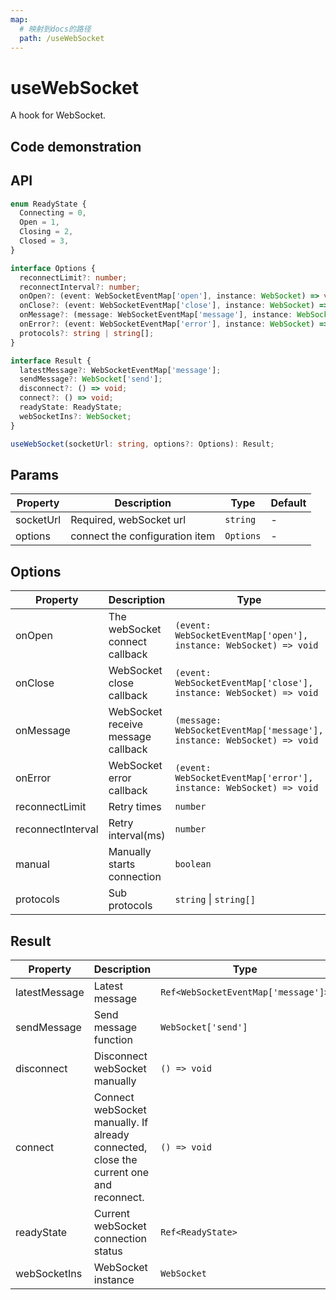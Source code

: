 ```yaml
---
map:
  # 映射到docs的路径
  path: /useWebSocket
---
```


# useWebSocket

A hook for WebSocket.

## Code demonstration

<demo src="useWebSocket/demo.vue"
language="vue"
title="Basic usage"
desc=""> </demo>

## API

```typescript
enum ReadyState {
  Connecting = 0,
  Open = 1,
  Closing = 2,
  Closed = 3,
}

interface Options {
  reconnectLimit?: number;
  reconnectInterval?: number;
  onOpen?: (event: WebSocketEventMap['open'], instance: WebSocket) => void;
  onClose?: (event: WebSocketEventMap['close'], instance: WebSocket) => void;
  onMessage?: (message: WebSocketEventMap['message'], instance: WebSocket) => void;
  onError?: (event: WebSocketEventMap['error'], instance: WebSocket) => void;
  protocols?: string | string[];
}

interface Result {
  latestMessage?: WebSocketEventMap['message'];
  sendMessage?: WebSocket['send'];
  disconnect?: () => void;
  connect?: () => void;
  readyState: ReadyState;
  webSocketIns?: WebSocket;
}

useWebSocket(socketUrl: string, options?: Options): Result;
```

## Params

| Property  | Description                    | Type      | Default |
| --------- | ------------------------------ | --------- | ------- |
| socketUrl | Required, webSocket url        | `string`  | -       |
| options   | connect the configuration item | `Options` | -       |

## Options

| Property | Description | Type | Default |
| --- | --- | --- | --- |
| onOpen | The webSocket connect callback | `(event: WebSocketEventMap['open'], instance: WebSocket) => void` | - |
| onClose | WebSocket close callback | `(event: WebSocketEventMap['close'], instance: WebSocket) => void` | - |
| onMessage | WebSocket receive message callback | `(message: WebSocketEventMap['message'], instance: WebSocket) => void` | - |
| onError | WebSocket error callback | `(event: WebSocketEventMap['error'], instance: WebSocket) => void` | - |
| reconnectLimit | Retry times | `number` | `3` |
| reconnectInterval | Retry interval(ms) | `number` | `3000` |
| manual | Manually starts connection | `boolean` | `false` |
| protocols | Sub protocols | `string` \| `string[]` | - |

## Result

| Property | Description | Type |
| --- | --- | --- |
| latestMessage | Latest message | `Ref<WebSocketEventMap['message']>` |
| sendMessage | Send message function | `WebSocket['send']` |
| disconnect | Disconnect webSocket manually | `() => void` |
| connect | Connect webSocket manually. If already connected, close the current one and reconnect. | `() => void` |
| readyState | Current webSocket connection status | `Ref<ReadyState>` |
| webSocketIns | WebSocket instance | `WebSocket` |
